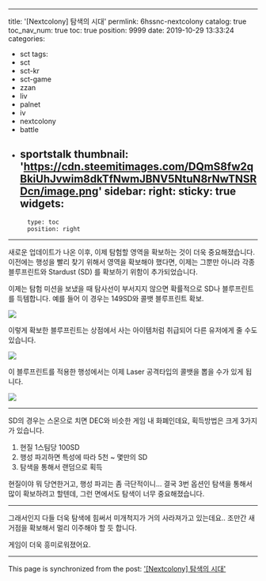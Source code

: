 
---
title: '[Nextcolony] 탐색의 시대'
permlink: 6hssnc-nextcolony
catalog: true
toc_nav_num: true
toc: true
position: 9999
date: 2019-10-29 13:33:24
categories:
- sct
tags:
- sct
- sct-kr
- sct-game
- zzan
- liv
- palnet
- iv
- nextcolony
- battle
- sportstalk
thumbnail: 'https://cdn.steemitimages.com/DQmS8fw2qBkiUhJvwim8dkTfNwmJBNV5NtuN8rNwTNSRDcn/image.png'
sidebar:
    right:
        sticky: true
widgets:
    -
        type: toc
        position: right
---


새로운 업데이트가 나온 이후, 이제 탐험할 영역을 확보하는 것이 더욱 중요해졌습니다. 이전에는 행성을 빨리 찾기 위해서 영역을 확보해야 했다면, 이제는 그뿐만 아니라 각종 블루프린트와 Stardust (SD) 를 확보하기 위함이 추가되었습니다.

이제는 탐험 미션을 보냈을 때 탐사선이 부서지지 않으면 확률적으로 SD나 블루프린트를 득템합니다. 예를 들어 이 경우는 149SD와 콜뱃 블루프린트 확보.

![](https://cdn.steemitimages.com/DQmS8fw2qBkiUhJvwim8dkTfNwmJBNV5NtuN8rNwTNSRDcn/image.png)
<br>

이렇게 확보한 블루프린트는 상점에서 사는 아이템처럼 취급되어 다른 유저에게 줄 수도 있습니다.

![](https://cdn.steemitimages.com/DQmef4jvvdX6fm6QDMqJg5hQ71ez3qVGndN6DcsySxXzDo3/image.png)
<br>

이 블루프린트를 적용한 행성에서는 이제 Laser 공격타입의 콜뱃을 뽑을 수가 있게 됩니다.

![](https://cdn.steemitimages.com/DQmRW8ZvZtcn1NvmwFM9ebRwT4HCNUAdFSq4YgdVMry9cEi/image.png)
<br>

---

SD의 경우는 스몬으로 치면 DEC와 비슷한 게임 내 화폐인데요, 획득방법은 크게 3가지가 있습니다.

1. 현질 1스팀당 100SD
2. 행성 파괴하면 특성에 따라 5천 ~ 몇만의 SD
3. 탐색을 통해서 랜덤으로 획득

현질이야 뭐 당연한거고, 행성 파괴는 좀 극단적이니... 결국 3번 옵션인 탐색을 통해서 많이 확보하려고 할텐데, 그런 면에서도 탐색이 너무 중요해졌습니다.

---

그래서인지 다들 더욱 탐색에 힘써서 미개척지가 거의 사라져가고 있는데요.. 조만간 새 거점을 확보해서 멀리 이주해야 할 듯 합니다. 

게임이 더욱 흥미로워졌어요.

- - -

This page is synchronized from the post: ['[Nextcolony] 탐색의 시대'](https://steemit.com/@glory7/6hssnc-nextcolony)

